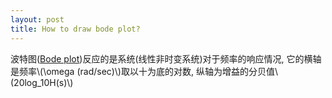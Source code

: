 ```yaml
---
layout: post
title: How to draw bode plot?
---
```


波特图([Bode plot](https://en.wikipedia.org/wiki/Bode_plot))反应的是系统(线性非时变系统)对于频率的响应情况, 它的横轴是频率\\(\omega (rad/sec)\\)取以十为底的对数, 纵轴为增益的分贝值\\(20log_10H(s)\\)